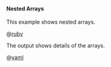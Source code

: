 #### Nested Arrays

This example shows nested arrays.

@[ruby](show.rb)

The output shows details of the arrays.

@[yaml](show.yaml)
